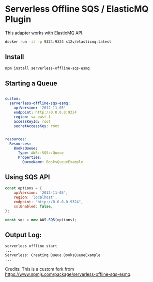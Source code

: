 # Serverless Offline SQS / ElasticMQ Plugin

This adapter works with ElasticMQ API. 

```bash
docker run -it -p 9324:9324 s12v/elasticmq:latest
```

## Install

```bash
npm install serverless-offline-sqs-esmq
```

## Starting a Queue


```yml

custom:
  serverless-offline-sqs-esmq:
    apiVersion: '2012-11-05'
    endpoint: http://0.0.0.0:9324
    region: sa-east-1
    accessKeyId: root
    secretAccessKey: root
    
```

```yml
resources:
  Resources:
    BooksQueue:
      Type: AWS::SQS::Queue
      Properties:
        QueueName: BooksQueueExample
```

## Using SQS API 

```javascript
const options = {
    apiVersion: '2012-11-05', 
    region: 'localhost',
    endpoint: "http://0.0.0.0:9324",
    sslEnabled: false,
};

const sqs = new AWS.SQS(options);
```

## Output Log: 

```bash
serverless offline start 
...
Serverless: Creating Queue BooksQueueExample
...
```


Credits: This is a custom fork from https://www.npmjs.com/package/serverless-offline-sqs-esmq.

